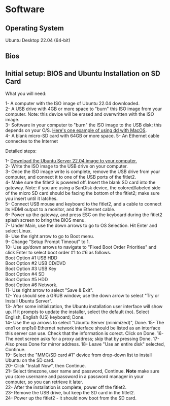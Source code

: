 # Software

## Operating System

Ubuntu Desktop 22.04 (64-bit)

## Bios

  

## Initial setup: BIOS and Ubuntu Installation on SD Card

What you will need:  

1- A computer with the ISO image of Ubuntu 22.04 downloaded.  
2- A USB drive with 4GB or more space to "burn" this ISO image from your computer. Note: this device will be erased and overwritten with the ISO image.   
3- Software in your computer to "burn" the ISO image to the USB disk; this depends on your O/S. [Here's one example of using dd with MacOS](https://www.raspberrypi.org/documentation/installation/installing-images/mac.md).  
4- A blank micro-SD card with 64GB or more space.
5- An Ethernet cable connectes to the Internet  

Detailed steps:  

1- [Download the Ubuntu Server 22.04 image to your computer.](https://ubuntu.com/download/server)  
2- Write the ISO image to the USB drive on your computer.  
3- Once the ISO image write is complete, remove the USB drive from your computer, and connect it to one of the USB ports of the fitlet2.  
4- Make sure the fitlet2 is powered off. Insert the blank SD card into the gateway.  Note: if you are using a SanDisk device, the colored/labeled side of the micro SD card should be facing the bottom of the fitlet2; make sure you insert until it latches.  
5- Connect USB mouse and keyboard to the fitlet2, and a cable to connect its HDMI output to a monitor, and the Ethernet cable.  
6- Power up the gateway, and press ESC on the keyboard during the fitlet2 splash screen to bring the BIOS menu.  
7- Under Main, use the down arrows to go to OS Selection. Hit Enter and select Linux.  
8- Use the right arrow to go to Boot menu.  
9- Change "Setup Prompt Timeout" to 1.  
10- Use up/down arrows to navigate to "Fixed Boot Order Priorities" and click Enter to select boot order #1 to #6 as follows.  
Boot Option #1 USB HDD  
Boot Option #2 USB CD/DVD  
Boot Option #3 USB Key  
Boot Option #4 SD  
Boot Option #5 HDD  
Boot Option #6 Network.  
11- Use right arrow to select "Save & Exit".  
12- You should see a GRUB window; use the down arrow to select "Try or Install Ubuntu Server".  
13- After some initialization, the Ubuntu installation user interface will show up. If it prompts to update the installer, select the default (no). Select English, English (US) keyboard; Done.  
14- Use the up arrows to select "Ubuntu Server (minimized)", Done. 
15- The eno1 or enp1s0 Ethernet network interface should  be listed as an interface this server can use. Check that the information is corect. Click on Done.
16- The next screen asks for a proxy address; skip that by pressing Done.
17- Also press Done for mirror address.
18- Leave "Use an entire disk" selected, Continue.  
19- Select the "MMC/SD card #1" device from drop-down list to install Ubuntu on the SD card.  
20- Click "Install Now", then Continue.  
21- Select timezone, user name and password, Continue. **Note** make sure you store username and password in a password manager in your computer, so you can retrieve it later.  
22- After the installation is complete, power off the fitlet2.   
23- Remove the USB drive, but keep the SD card in the fitlet2.  
24- Power up the fitlet2 - it should now boot from the SD card.  
